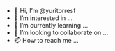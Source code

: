 - 👋 Hi, I’m @yuritorresf
- 👀 I’m interested in ...
- 🌱 I’m currently learning ...
- 💞️ I’m looking to collaborate on ...
- 📫 How to reach me ...

<!---
yuritorresf/yuritorresf is a ✨ special ✨ repository because its `README.md` (this file) appears on your GitHub profile.
You can click the Preview link to take a look at your changes.
--->
